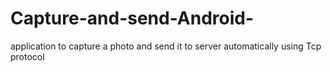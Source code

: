 # Capture-and-send-Android-
application to capture a photo and send it to server automatically using Tcp protocol
